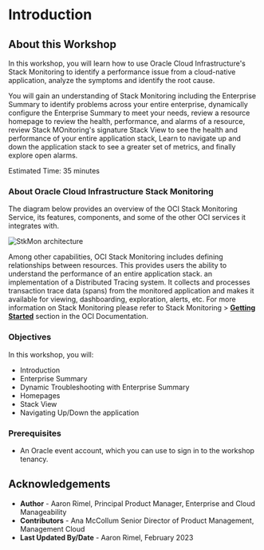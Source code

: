 # Introduction

## About this Workshop

In this workshop, you will learn how to use Oracle Cloud Infrastructure's Stack Monitoring to identify a performance issue from a cloud-native application, analyze the symptoms and identify the root cause.

You will gain an understanding of Stack Monitoring including the Enterprise Summary to identify problems across your entire enterprise, dynamically configure the Enterprise Summary to meet your needs, review a resource homepage to review the health, performance, and alarms of a resource, review Stack MOnitoring's signature Stack View to see the health and performance of your entire application stack, Learn to navigate up and down the application stack to see a greater set of metrics, and finally explore open alarms.


Estimated Time: 35 minutes

### About Oracle Cloud Infrastructure Stack Monitoring

The diagram below provides an overview of the OCI Stack Monitoring Service, its features, components, and some of the other OCI services it integrates with.

  ![StkMon architecture](images/apm_diagram.png " ")

Among other capabilities, OCI Stack Monitoring includes defining relationships between resources. This provides users the ability to understand the performance of an entire application stack. an implementation of a Distributed Tracing system. It collects and processes transaction trace data (spans) from the monitored application and makes it available for viewing, dashboarding, exploration, alerts, etc. For more information on Stack Monitoring please refer to Stack Monitoring > **[Getting Started](https://docs.oracle.com/en-us/iaas/stack-monitoring/index.html)** section in the OCI Documentation.


### Objectives

In this workshop, you will:
* Introduction
* Enterprise Summary
* Dynamic Troubleshooting with Enterprise Summary
* Homepages
* Stack View
* Navigating Up/Down the application


### Prerequisites


* An Oracle event account, which you can use to sign in to the workshop tenancy.


## Acknowledgements

- **Author** - Aaron Rimel, Principal Product Manager, Enterprise and Cloud Manageability
- **Contributors** - Ana McCollum Senior Director of Product Management, Management Cloud
- **Last Updated By/Date** - Aaron Rimel, February 2023
